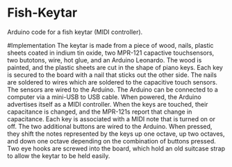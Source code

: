 # Fish-Keytar
Arduino code for a fish keytar (MIDI controller).

#Implementation
The keytar is made from a piece of wood, nails, plastic sheets coated in indium tin oxide, two MPR-121 capactive touchsensors, two butotons, wire, hot glue, and an Arduino Leonardo. The wood is painted, and the plastic sheets are cut in the shape of piano keys. Each key is secured to the board with a nail that sticks out the other side. The nails are soldered to wires which are soldered to the capacitive touch sensors. The sensors are wired to the Arduino. The Arduino can be connected to a computer via a mini-USB to USB cable. When powered, the Arduino advertises itself as a MIDI controller. When the keys are touched, their capacitance is changed, and the MPR-121s report that change in capacitance. Each key is associated with a MIDI note that is turned on or off. The two additional buttons are wired to the Arduino. When pressed, they shift the notes represented by the keys up one octave, up two octaves, and down one octave depending on the combination of buttons pressed. Two eye hooks are screwed into the board, which hold an old suitcase strap to allow the keytar to be held easily.
